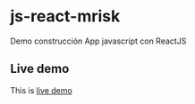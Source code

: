 # js-react-mrisk
Demo construcción App javascript con ReactJS

Live demo
---------

This is [live demo](http://gmunoz1979.github.io/js-react-mrisk/)
